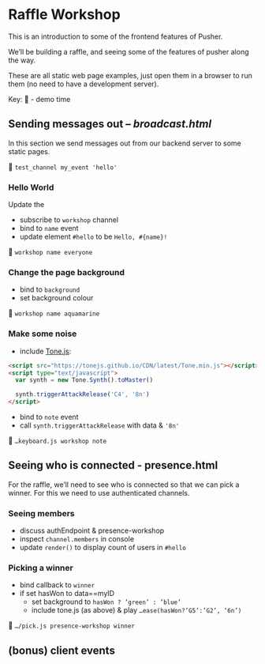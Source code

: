 # Raffle Workshop

This is an introduction to some of the frontend features of Pusher.

We’ll be building a raffle, and seeing some of the features of pusher along the way.

These are all static web page examples, just open them in a browser to run them (no need to have a development server).

Key: 🚀 - demo time

## Sending messages out – _broadcast.html_

In this section we send messages out from our backend server to some static pages.

🚀 `test_channel my_event 'hello'`

### Hello World 

Update the

* subscribe to `workshop` channel
* bind to `name` event
* update element `#hello` to be `Hello, #{name}!`

🚀 `workshop name everyone`

### Change the page background

* bind to `background`
* set background colour 

🚀 `workshop name aquamarine`

### Make some noise

* include [Tone.js](https://github.com/Tonejs/Tone.js):

```html
<script src="https://tonejs.github.io/CDN/latest/Tone.min.js"></script>
<script type="text/javascript">
  var synth = new Tone.Synth().toMaster()

  synth.triggerAttackRelease('C4', '8n')
</script>
```

* bind to `note` event
* call `synth.triggerAttackRelease` with data & `'8n'`

🚀 `…keyboard.js workshop note`

## Seeing who is connected - presence.html

For the raffle, we’ll need to see who is connected so that we can pick a winner.  For this we need to use authenticated channels.

### Seeing members

* discuss authEndpoint & presence-workshop
* inspect `channel.members` in console
* update `render()` to display count of users in `#hello`

### Picking a winner

* bind callback to `winner`
* if set hasWon to data==myID
    * set background to `hasWon ? ’green’ : ’blue’`
    * include tone.js (as above) & play `…ease(hasWon?’G5’:’G2’, ‘6n’)`

🚀 `…/pick.js presence-workshop winner`


## (bonus) client events



